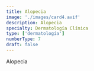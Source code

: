```yaml
---
title: Alopecia
image: './images/card4.avif'
description: Alopecia
specialty: Dermatología Clínica
type: ['dermatología']
numberType: 7
draft: false
---
```


Alopecia
